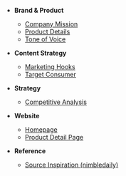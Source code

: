 <!-- docs/_sidebar.md -->

*   **Brand & Product**
    *   [Company Mission](company.md)
    *   [Product Details](product.md)
    *   [Tone of Voice](toneofvoice.md)

*   **Content Strategy**
    *   [Marketing Hooks](hooks.md)
    *   [Target Consumer](consumer.md)

*   **Strategy**
    *   [Competitive Analysis](competitor_comp.md)

*   **Website**
    *   [Homepage](homepage.md)
    *   [Product Detail Page](pdp.md)

*   **Reference**
    *   [Source Inspiration (nimbledaily)](nimbledaily.md) 
